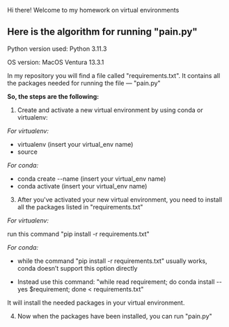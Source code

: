Hi there!
Welcome to my homework on virtual environments

## Here is the algorithm for running "pain.py"
Python version used: Python 3.11.3

OS version: MacOS Ventura 13.3.1

In my repository you will find a file called "requirements.txt". It contains all the packages needed for running the file — "pain.py"

**So, the steps are the following:**
1) Create and activate a new virtual environment by using conda or virtualenv:

*For virtualenv:*

- virtualenv (insert your virtual_env name)
- source 



*For conda:*
- conda create --name (insert your virtual_env name)
- conda activate (insert your virtual_env name)

3) After you've activated your new virtual environment, you need to install all the packages listed in "requirements.txt"

*For virtualenv:*

run this command "pip install -r requirements.txt" 
   
*For conda:*

- while the command "pip install -r requirements.txt" usually works, conda doesn’t support this option directly

- Instead use this command: "while read requirement; do conda install --yes $requirement; done < requirements.txt"

It will install the needed packages in your virtual environment.

4) Now when the packages have been installed, you can run "pain.py"
